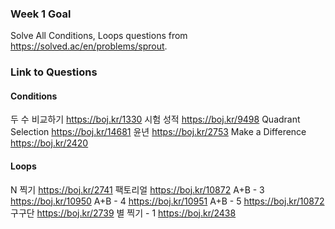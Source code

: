 ### Week 1 Goal
Solve All Conditions, Loops questions from <https://solved.ac/en/problems/sprout>.

### Link to Questions
#### Conditions
두 수 비교하기 <https://boj.kr/1330>
시험 성적 <https://boj.kr/9498>
Quadrant Selection <https://boj.kr/14681>
윤년 <https://boj.kr/2753>
Make a Difference <https://boj.kr/2420>

#### Loops
N 찍기 <https://boj.kr/2741>
팩토리얼 <https://boj.kr/10872>
A+B - 3 <https://boj.kr/10950>
A+B - 4 <https://boj.kr/10951>
A+B - 5 <https://boj.kr/10872>
구구단 <https://boj.kr/2739>
별 찍기 - 1 <https://boj.kr/2438>